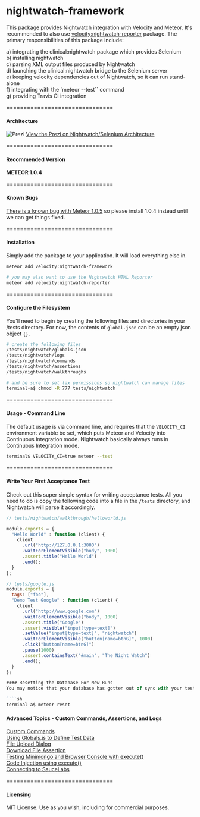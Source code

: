 nightwatch-framework  
====================================

This package provides Nightwatch integration with Velocity and Meteor.  It's recommended to also use [velocity:nightwatch-reporter](https://github.com/meteor-velocity/nightwatch-reporter) package.  The primary responsibilities of this package include:

a) integrating the clinical:nightwatch package which provides Selenium  
b) installing nightwatch  
c) parsing XML output files produced by Nightwatch  
d) launching the clinical:nightwatch bridge to the Selenium server  
e) keeping velocity dependencies out of Nightwatch, so it can run stand-alone  
f) integrating with the `meteor --test`` command  
g) providing Travis CI integration  


===============================
#### Architecture  

![Prezi](https://raw.githubusercontent.com/meteor-velocity/nightwatch-framework/master/nightwatch.prezi.png)
[View the Prezi on Nightwatch/Selenium Architecture](http://prezi.com/muvofev3r0n0/?utm_campaign=share&utm_medium=copy&rc=ex0share)  


===============================
#### Recommended Version  

**METEOR 1.0.4**


===============================
#### Known Bugs

[There is a known bug with Meteor 1.0.5](https://github.com/meteor/meteor/issues/4008) so please install 1.0.4 instead until we can get things fixed.  


===============================
#### Installation  

Simply add the package to your application.  It will load everything else in.

````sh
meteor add velocity:nightwatch-framework  

# you may also want to use the Nightwatch HTML Reporter
meteor add velocity:nightwatch-reporter
````

===============================
#### Configure the Filesystem  
You'll need to begin by creating the following files and directories in your /tests directory.  For now, the contents of ``global.json`` can be an empty json object `{}`.  

````sh
# create the following files
/tests/nightwatch/globals.json
/tests/nightwatch/logs
/tests/nightwatch/commands
/tests/nightwatch/assertions
/tests/nightwatch/walkthroughs

# and be sure to set lax permissions so nightwatch can manage files
terminal-a$ chmod -R 777 tests/nightwatch
````

===============================
#### Usage - Command Line  

The default usage is via command line, and requires that the ``VELOCITY_CI`` environment variable be set, which puts Meteor and Velocity into Continuous Integration mode.  Nightwatch basically always runs in Continuous Integration mode.  

````sh
terminal$ VELOCITY_CI=true meteor --test
````

===============================
#### Write Your First Acceptance Test
Check out this super simple syntax for writing acceptance tests.  All you need to do is copy the following code into a file in the ``/tests`` directory, and Nightwatch will parse it accordingly.

````js
// tests/nightwatch/walkthrough/helloworld.js

module.exports = {
  "Hello World" : function (client) {
    client
      .url("http://127.0.0.1:3000")
      .waitForElementVisible("body", 1000)
      .assert.title("Hello World")
      .end();
  }
};

// tests/google.js
module.exports = {
  tags: ["foo"],
  "Demo Test Google" : function (client) {
    client
      .url("http://www.google.com")
      .waitForElementVisible("body", 1000)
      .assert.title("Google")
      .assert.visible("input[type=text]")
      .setValue("input[type=text]", "nightwatch")
      .waitForElementVisible("button[name=btnG]", 1000)
      .click("button[name=btnG]")
      .pause(1000)
      .assert.containsText("#main", "The Night Watch")
      .end();
  }
};

#### Resetting the Database For New Runs
You may notice that your database has gotten out of sync with your tests.  Don't worry, as that's normal.  The easy thing to do is just reset your database.  But you'll eventually need to write your tests so they don't destructively modify your database, or you'll need to create tearUp and tearDown methods, or set up a testing database, or any number of other activities to manage your test data.

````sh
terminal-a$ meteor reset
````

####  Advanced Topics - Custom Commands, Assertions, and Logs
[Custom Commands](https://groups.google.com/forum/#!searchin/nightwatchjs/client$20execute/nightwatchjs/RC1S2OXILDU/noB39V1oNwMJ)  
[Using Globals.js to Define Test Data](https://groups.google.com/forum/#!searchin/nightwatchjs/upload$20file/nightwatchjs/rYG1Oj-N2II/HP7G8OqQ7ssJ)  
[File Upload Dialog](https://groups.google.com/forum/#!searchin/nightwatchjs/upload$20file/nightwatchjs/tVjjCW5A16o/gz9JYs6RCxoJ)  
[Download File Assertion](https://groups.google.com/forum/#!searchin/nightwatchjs/upload$20file/nightwatchjs/XiP2oTlqtRA/1EqHTH7EXzIJ)  
[Testing Minimongo and Browser Console with execute()](https://groups.google.com/forum/#!searchin/nightwatchjs/run$20command$20line/nightwatchjs/SCwoiVOniWw/wObZ_DcLOUoJ)  
[Code Injection using execute()](https://groups.google.com/forum/#!searchin/nightwatchjs/execute/nightwatchjs/ZdXtwMgliss/O14Duu_cZ7sJ)  
[Connecting to SauceLabs](https://groups.google.com/forum/#!searchin/nightwatchjs/saucelabs/nightwatchjs/EcOkqn9pa8w/slXqfnePTwoJ)


===============================
#### Licensing

MIT License. Use as you wish, including for commercial purposes.
